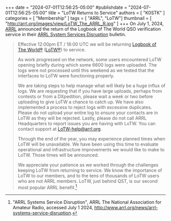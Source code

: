 +++
date = "2024-07-01T12:56:25-05:00"
#publishdate = "2024-07-01T12:56:25-05:00"
title = "LoTW Returns to Service"
authors = [ "K0STK" ]
categories = [ "Membership" ]
tags = [ "ARRL", "LoTW"]
thumbnail = [ "http://arrl.org/images/view/LoTW_The_ARRL_R.jpg" ]
+++
On July 1, 2024, [ARRL](https://www.arrl.org) announced the return of the
Logbook of The World QSO verification service in their
[ARRL System Services Disruption](http://www.arrl.org/news/arrl-systems-service-disruption)
bulletin.
<!--more-->

>Effective 12:00pm ET / 16:00 UTC we will be returning
>[Logbook of The World&reg;](https://lotw.arrl.org/lotwuser/default)
>([LoTW&reg;](https://lotw.arrl.org/lotwuser/default))
>to service. 
>
>As work progressed on the network, some users encountered LoTW opening
>briefly during which some 6600 logs were uploaded. The logs were not
>processed until this weekend as we tested that the interfaces to LoTW
>were functioning properly.
>
>We are taking steps to help manage what will likely be a huge influx
>of logs. We are requesting that if you have large uploads, perhaps
>from contests or from a DXpedition, please wait a week or two before
>uploading to give LoTW a chance to catch up. We have also implemented
>a process to reject logs with excessive duplicates. Please do not
>upload your entire log to *ensure* your contacts are in LoTW as they
>will be rejected. Lastly, please do not call ARRL Headquarters to
>report issues you are having with LoTW. You can contact support at
>LoTW-help@arrl.org.
>
>Through the end of the year, you may experience planned times when
>LoTW will be unavailable. We have been using this time to evaluate
>operational and infrastructure improvements we would like to make to
>LoTW. Those times will be announced.
>
>We appreciate your patience as we worked through the challenges keeping
>LoTW from returning to service. We know the importance of LoTW to
>our members, and to the tens of thousands of LoTW users who are not
>ARRL members. LoTW, just behind QST, is our second most popular ARRL
>benefit.[^1]

[^1]: "ARRL Systems Service Disruption", ARRL The National Association for Amateur Radio, accessed July 1 2024, http://www.arrl.org/news/arrl-systems-service-disruption.
